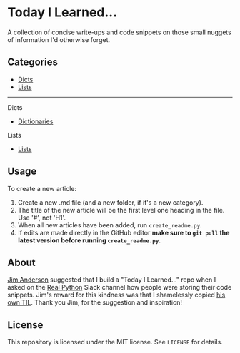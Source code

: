 
# Today I Learned...

A collection of concise write-ups and code snippets on those small nuggets of information I'd otherwise forget.

## Categories
- [Dicts](./content/Dicts)
- [Lists](./content/Lists)
----
Dicts
- [Dictionaries](./content/Dicts/dicts.md)

Lists
- [Lists](./content/Lists/lists.md)

## Usage
To create a new article:

1. Create a new .md file (and a new folder, if it's a new category).
1. The title of the new article will be the first level one heading in the file. Use '#', not 'H1'.
1. When all new articles have been added, run `create_readme.py`.
1. If edits are made directly in the GitHub editor **make sure to `git pull` the latest version before running `create_readme.py`**.

## About
[Jim Anderson](https://github.com/jima80525) suggested that I build a "Today I Learned..." repo when I asked on the [Real Python](https://realpython.com/) Slack channel how people were storing their code snippets.
Jim's reward for this kindness was that I shamelessly copied [his own TIL](https://github.com/jima80525/til). Thank you Jim, for the suggestion and inspiration!

## License
This repository is licensed under the MIT license. See `LICENSE` for details.

